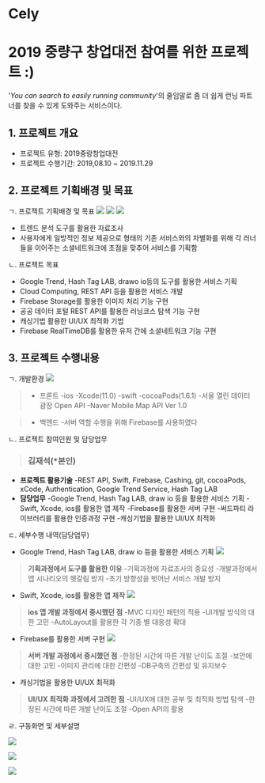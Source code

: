 # Cely
# 2019 중량구 창업대전 참여를 위한 프로젝트 :)
'_You can search to easily running community_'의 줄임말로 좀 더 쉽게 런닝 파트너를 찾을 수 있게 도와주는 서비스이다.

## 1. 프로젝트 개요
- 프로젝트 유형: 2019중랑창업대전 
- 프로젝트 수행기간: 2019,08.10 ~ 2019.11.29

## 2. 프로젝트 기획배경 및 목표
ㄱ. 프로젝트 기획배경 및 목표
![](https://images.velog.io/images/cooo002/post/f20b4f81-e1d5-45e2-9445-eda7916c65b0/image.png)
![](https://images.velog.io/images/cooo002/post/fbe58736-2539-4c1b-aad0-4eedf9e73821/image.png)
![](https://images.velog.io/images/cooo002/post/35c12fea-c03d-4271-9f35-f0021f41fe75/image.png)

- 트렌드 분석 도구를 활용한 자료조사
- 사용자에게 일방적인 정보 제공으로 형태의 기존 서비스와의 차별화를 위해 각 러너들을 이어주는 소셜네트워크에 초점을 맞추어 서비스를 기획함

ㄴ. 프로젝트 목표
 - Google Trend, Hash Tag LAB, drawo io등의 도구를 활용한 서비스 기획
 - Cloud Computing, REST API 등을 활용한 서비스 개발
 - Firebase Storage를 활용한 이미지 처리 기능 구현
 - 공공 데이터 포털 REST API를 활용한 러닝코스 탐색 기능 구현
 - 캐싱기법 활용한 UI/UX 최적화 기법
 - Firebase RealTimeDB를 활용한 유저 간에 소셜네트워크 기능 구현
## 3. 프로젝트 수행내용
ㄱ. 개발환경
![](https://images.velog.io/images/cooo002/post/962fffff-72b2-4cd1-a362-a37ec1b0b350/image.png)

> * 프론트
-ios
-Xcode(11.0)
-swift
-cocoaPods(1.6.1)
-서울 열린 데이터 광장 Open API
-Naver Mobile Map API Ver 1.0

> * 백엔드
-서버 역할 수행을 위해 Firebase를 사용하였다


ㄴ. 프로젝트 참여인원 및 담당업무
> ### 김재석(*본인)
* **프로젝트 활용기술**
-REST API, Swift, Firebase, Cashing, git, cocoaPods, xCode, Authentication, Google Trend Service, Hash Tag LAB 
* **담당업무**
-Google Trend, Hash Tag LAB, draw io 등을 활용한 서비스 기획
-Swift, Xcode, ios를 활용한 앱 제작
-Firebase를 활용한 서버 구현 
-써드파티 라이브러리를 활용한 인증과정 구현 
-캐싱기법을 활용한 UI/UX 최적화

ㄷ. 세부수행 내역(담당업무)

* Google Trend, Hash Tag LAB, draw io 등을 활용한 서비스 기획
![](https://images.velog.io/images/cooo002/post/f20b4f81-e1d5-45e2-9445-eda7916c65b0/image.png)

> **기획과정에서 도구를 활용한 이유**
-기획과정에 자료조사의 중요성
-개발과정에서 앱 시나리오의 헷갈림 방지
-초기 방향성을 벗어난 서비스 개발 방지
  
* Swift, Xcode, ios를 활용한 앱 제작
 ![](https://images.velog.io/images/cooo002/post/57cc9b17-5d19-41cb-9f1e-fac940d793a2/image.png)
 
>  **ios 앱 개발 과정에서 중시했던 점**
 -MVC 디자인 패턴의 적용
 -UI개발 방식의 대한 고민
 -AutoLayout를 활용한 각 기종 별 대응성 확대
 
* Firebase를 활용한 서버 구현
![](https://images.velog.io/images/cooo002/post/2c0d5bf5-dd72-4601-9e4a-a1403289692b/image.png)

> **서버 개발 과정에서 중시했던 점**
-한정된 시간에 따른 개발 난이도 조절
-보안에 대한 고민
-이미지 관리에 대한 간편성
-DB구축의 간편성 및 유지보수 

* 캐싱기법을 활용한 UI/UX 최적화

>**UI/UX 최적화 과정에서 고려한 점**
  -UI/UX에 대한 공부 및 최적화 방법 탐색
  -한정된 시간에 따른 개발 난이도 조절 
  -Open API의 활용
  
ㄹ. 구동화면 및 세부설명

![](https://images.velog.io/images/cooo002/post/a32c5de0-e2c6-4f49-b03a-089fbd0b0711/image.png)

![](https://images.velog.io/images/cooo002/post/f056f947-ac0e-4a90-bf99-fec6d425a8d1/image.png)

![](https://images.velog.io/images/cooo002/post/573be696-358b-4db7-b1ea-bc8e97134bf2/image.png)











